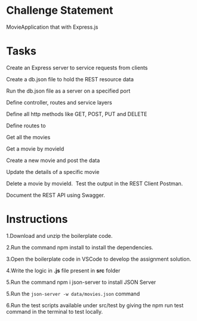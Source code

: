 
# Challenge Statement
MovieApplication that with Express.js

# Tasks

Create an Express server to service requests from clients​

Create a db.json file to hold the REST resource data ​

Run the db.json file as a server on a specified port​

Define controller, routes and service layers​

Define all http methods like GET, POST, PUT and DELETE​

Define routes to​

Get all the movies​

Get a movie by movieId​

Create a new movie and post the data​

Update the details of a specific movie​

Delete a movie by movieId.
​
Test the output in the REST Client Postman.​

Document the REST API using Swagger.

# Instructions

 1.Download and unzip the boilerplate code.
 
 2.Run the command npm install to install the dependencies.
 
 3.Open the boilerplate code in VSCode to develop the assignment solution.
 
 4.Write the logic in **.js** file present in **src** folder

 5.Run the command npm i json-server to install JSON Server

 5.Run the `json-server -w data/movies.json` command
 
 6.Run the test scripts available under src/test by giving the npm run test command in the terminal to test locally.
 


